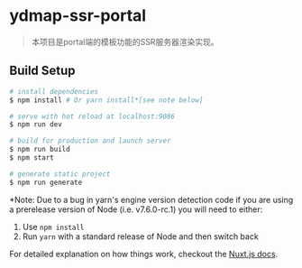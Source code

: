 # ydmap-ssr-portal

> 本项目是portal端的模板功能的SSR服务器渲染实现。

## Build Setup

``` bash
# install dependencies
$ npm install # Or yarn install*[see note below]

# serve with hot reload at localhost:9086
$ npm run dev

# build for production and launch server
$ npm run build
$ npm start

# generate static project
$ npm run generate
```

*Note: Due to a bug in yarn's engine version detection code if you are
using a prerelease version of Node (i.e. v7.6.0-rc.1) you will need to either:
  1. Use `npm install`
  2. Run `yarn` with a standard release of Node and then switch back

For detailed explanation on how things work, checkout the [Nuxt.js docs](https://github.com/nuxt/nuxt.js).
